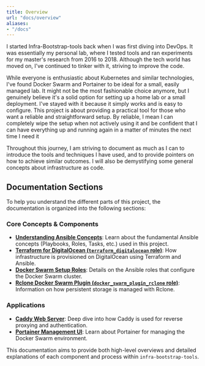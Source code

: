 ```yaml
---
title: Overview
url: "docs/overview"
aliases:
- "/docs"
---
```


I started Infra-Bootstrap-tools back when I was first diving into DevOps. It was essentially my personal lab, where I tested tools and ran experiments for my master's research from 2016 to 2018. Although the tech world has moved on, I've continued to tinker with it, striving to improve the code.

While everyone is enthusiastic about Kubernetes and similar technologies, I've found Docker Swarm and Portainer to be ideal for a small, easily managed lab. It might not be the most fashionable choice anymore, but I genuinely believe it's a solid option for setting up a home lab or a small deployment. I've stayed with it because it simply works and is easy to configure. This project is about providing a practical tool for those who want a reliable and straightforward setup. By reliable, I mean I can completely wipe the setup when not actively using it and be confident that I can have everything up and running again in a matter of minutes the next time I need it

Throughout this journey, I am striving to document as much as I can to introduce the tools and techniques I have used, and to provide pointers on how to achieve similar outcomes. I will also be demystifying some general concepts about infrastructure as code.

## Documentation Sections

To help you understand the different parts of this project, the documentation is organized into the following sections:

### Core Concepts & Components

*   **[Understanding Ansible Concepts](./b1.ansible_concepts.md)**: Learn about the fundamental Ansible concepts (Playbooks, Roles, Tasks, etc.) used in this project.
*   **[Terraform for DigitalOcean (`terraform_digitalocean` role)](./b2.terraform_digitalocean.md)**: How infrastructure is provisioned on DigitalOcean using Terraform and Ansible.
*   **[Docker Swarm Setup Roles](./b3.docker_swarm.md)**: Details on the Ansible roles that configure the Docker Swarm cluster.
*   **[Rclone Docker Swarm Plugin (`docker_swarm_plugin_rclone` role)](./b4.rclone_plugin.md)**: Information on how persistent storage is managed with Rclone.

### Applications

*   **[Caddy Web Server](./a1.caddy.md)**: Deep dive into how Caddy is used for reverse proxying and authentication.
*   **[Portainer Management UI](./a2.portainer.md)**: Learn about Portainer for managing the Docker Swarm environment.

This documentation aims to provide both high-level overviews and detailed explanations of each component and process within `infra-bootstrap-tools`.